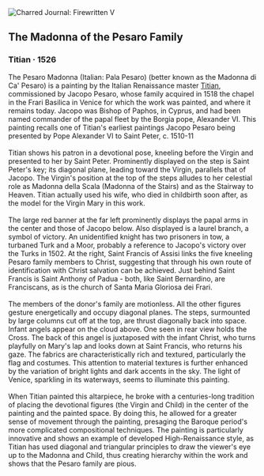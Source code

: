 <div class="artwork-of-the-day">
  <div class="container">
    <div class="img-wrapper">
      <img
        src="https://uploads7.wikiart.org/images/titian/pesaros-madonna-1526.jpg!Large.jpg"
        alt="Charred Journal: Firewritten V" />
    </div>
    <div class="artwork-detail">
      <div class="artwork-origin"> 
        <h2 class="artwork-name">The Madonna of the Pesaro Family</h2>
        <h3 class="artist">
          Titian
                    ·  1526
        </h3>
      </div>
      <p class="description">
        <span class="artwork-description-text ng-binding" ng-bind-html="viewModel.ArtworkOfTheDay.Description | unsafe">The Pesaro Madonna (Italian: Pala Pesaro) (better known as the Madonna di Ca' Pesaro) is a painting by the Italian Renaissance master <a target="_blank" href="/en/titian">Titian</a>, commissioned by Jacopo Pesaro, whose family acquired in 1518 the chapel in the Frari Basilica in Venice for which the work was painted, and where it remains today. Jacopo was Bishop of Paphos, in Cyprus, and had been named commander of the papal fleet by the Borgia pope, Alexander VI. This painting recalls one of Titian's earliest paintings Jacopo Pesaro being presented by Pope Alexander VI to Saint Peter, c. 1510-11
<br>
<br>Titian shows his patron in a devotional pose, kneeling before the Virgin and presented to her by Saint Peter. Prominently displayed on the step is Saint Peter's key; its diagonal plane, leading toward the Virgin, parallels that of Jacopo. The Virgin's position at the top of the steps alludes to her celestial role as Madonna della Scala (Madonna of the Stairs) and as the Stairway to Heaven. Titian actually used his wife, who died in childbirth soon after, as the model for the Virgin Mary in this work.
<br>
<br>The large red banner at the far left prominently displays the papal arms in the center and those of Jacopo below. Also displayed is a laurel branch, a symbol of victory. An unidentified knight has two prisoners in tow, a turbaned Turk and a Moor, probably a reference to Jacopo's victory over the Turks in 1502. At the right, Saint Francis of Assisi links the five kneeling Pesaro family members to Christ, suggesting that through his own route of identification with Christ salvation can be achieved. Just behind Saint Francis is Saint Anthony of Padua - both, like Saint Bernardino, are Franciscans, as is the church of Santa Maria Gloriosa dei Frari.
<br>
<br>The members of the donor's family are motionless. All the other figures gesture energetically and occupy diagonal planes. The steps, surmounted by large columns cut off at the top, are thrust diagonally back into space. Infant angels appear on the cloud above. One seen in rear view holds the Cross. The back of this angel is juxtaposed with the infant Christ, who turns playfully on Mary's lap and looks down at Saint Francis, who returns his gaze. The fabrics are characteristically rich and textured, particularly the flag and costumes. This attention to material textures is further enhanced by the variation of bright lights and dark accents in the sky. The light of Venice, sparkling in its waterways, seems to illuminate this painting.
<br>
<br>When Titian painted this altarpiece, he broke with a centuries-long tradition of placing the devotional figures (the Virgin and Child) in the center of the painting and the painted space. By doing this, he allowed for a greater sense of movement through the painting, presaging the Baroque period's more complicated compositional techniques. The painting is particularly innovative and shows an example of developed High-Renaissance style, as Titian has used diagonal and triangular principles to draw the viewer's eye up to the Madonna and Child, thus creating hierarchy within the work and shows that the Pesaro family are pious.</span>
                        <div class="text-shadow-container" ng-show="showShadow" style=""></div>
      </p>
    </div>
  </div>

</div>

